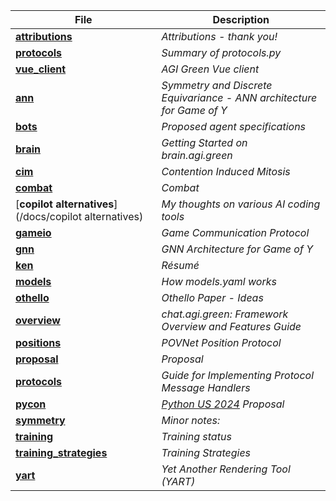 <!-- This index is generated by /ws/chat/agi.green/agi_green/protocol_http.py - edits will be lost. -->

| File | Description |
| ---- | ----------- |
| [**attributions**](/docs/attributions) | *Attributions - thank you!* |
| [**protocols**](/docs/protocols) | *Summary of protocols.py* |
| [**vue_client**](/docs/vue_client) | *AGI Green Vue client* |
| [**ann**](/docs/ann) | *Symmetry and Discrete Equivariance - ANN architecture for Game of Y* |
| [**bots**](/docs/bots) | *Proposed agent specifications* |
| [**brain**](/docs/brain) | *Getting Started on brain.agi.green* |
| [**cim**](/docs/cim) | *Contention Induced Mitosis* |
| [**combat**](/docs/combat) | *Combat* |
| [**copilot alternatives**](/docs/copilot alternatives) | *My thoughts on various AI coding tools* |
| [**gameio**](/docs/gameio) | *Game Communication Protocol* |
| [**gnn**](/docs/gnn) | *GNN Architecture for Game of Y* |
| [**ken**](/docs/ken) | *Résumé* |
| [**models**](/docs/models) | *How models.yaml works* |
| [**othello**](/docs/othello) | *Othello Paper - Ideas* |
| [**overview**](/docs/overview) | *chat.agi.green: Framework Overview and Features Guide* |
| [**positions**](/docs/positions) | *POVNet Position Protocol* |
| [**proposal**](/docs/proposal) | *Proposal* |
| [**protocols**](/docs/protocols) | *Guide for Implementing Protocol Message Handlers* |
| [**pycon**](/docs/pycon) | *[Python US 2024](https://us.pycon.org/2024/) Proposal* |
| [**symmetry**](/docs/symmetry) | *Minor notes:* |
| [**training**](/docs/training) | *Training status* |
| [**training_strategies**](/docs/training_strategies) | *Training Strategies* |
| [**yart**](/docs/yart) | *Yet Another Rendering Tool (YART)* |
